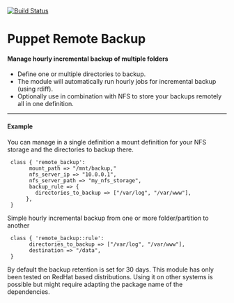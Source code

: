 [![Build Status](https://travis-ci.org/tux-o-matic/puppet-remote-backup.png?branch=master)](https://travis-ci.org/tux-o-matic/puppet-remote-backup)

# Puppet Remote Backup #

#### Manage hourly incremental backup of multiple folders
- Define one or multiple directories to backup.
- The module will automatically run hourly jobs for incremental backup (using rdiff).
- Optionally use in combination with NFS to store your backups remotely all in one definition.

-------

#### Example 
You can manage in a single definition a mount definition for your NFS storage and the directories to backup there.
```
 class { 'remote_backup':
       mount_path => "/mnt/backup,"
       nfs_server_ip => "10.0.0.1",
       nfs_server_path => "my_nfs_storage",
       backup_rule => {
         directories_to_backup => ["/var/log", "/var/www"],
      },
 }
```

Simple hourly incremental backup from one or more folder/partition to another
```
 class { 'remote_backup::rule':
       directories_to_backup => ["/var/log", "/var/www"],
       destination => "/data",       
 }
```

By default the backup retention is set for 30 days.
This module has only been tested on RedHat based distributions. Using it on other systems is possible but might require adapting the package name of the dependencies.

